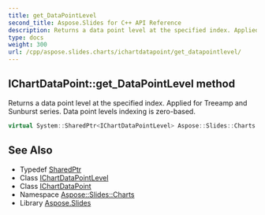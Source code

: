 ```yaml
---
title: get_DataPointLevel
second_title: Aspose.Slides for C++ API Reference
description: Returns a data point level at the specified index. Applied for Treeamp and Sunburst series. Data point levels indexing is zero-based.
type: docs
weight: 300
url: /cpp/aspose.slides.charts/ichartdatapoint/get_datapointlevel/
---
```

## IChartDataPoint::get_DataPointLevel method


Returns a data point level at the specified index. Applied for Treeamp and Sunburst series. Data point levels indexing is zero-based.

```cpp
virtual System::SharedPtr<IChartDataPointLevel> Aspose::Slides::Charts::IChartDataPoint::get_DataPointLevel(int32_t level)=0
```

## See Also

* Typedef [SharedPtr](../../../system/sharedptr/)
* Class [IChartDataPointLevel](../../ichartdatapointlevel/)
* Class [IChartDataPoint](../)
* Namespace [Aspose::Slides::Charts](../../)
* Library [Aspose.Slides](../../../)
